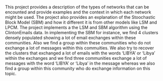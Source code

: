 This project provides a description of the types of networks that can be encounted and provide examples and the context in which each network might be used. 
The project also provides an explanation of the Stoochastic Block Model (SBM) and how it different it is from other models like LSM and LPCM. 
The project implements a the LSM and SBM algorithm using the ClintonEmails data. 
In implementing the SBM for instance, we find 4 clusters densely populated showing a lot of email exchanges within these communities. 
Also we find a group within these communities who do not exchange a lot of messages within this commuities. 
We also try to recover the clusters that exchanged a lot of emails with the words ‘LIBYA’ or ‘Libya’ within the exchanges and we find three communities exchange 
a lot of messages with the word ‘LIBYA’ or ‘Libya’ in the message whereas we also find a group within this community who do exchange information on this topic.
